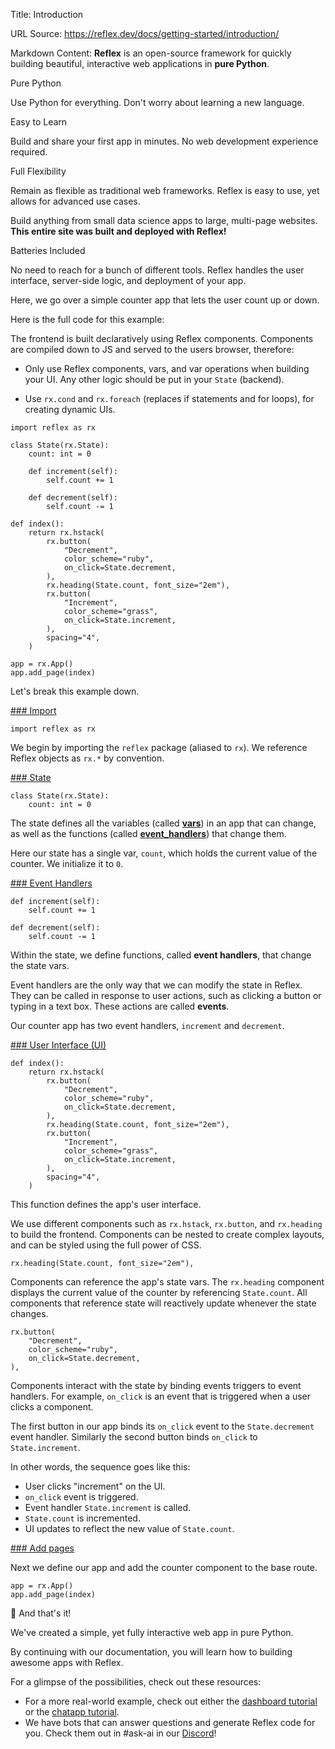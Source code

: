 Title: Introduction

URL Source: https://reflex.dev/docs/getting-started/introduction/

Markdown Content:
**Reflex** is an open-source framework for quickly building beautiful, interactive web applications in **pure Python**.

Pure Python

Use Python for everything. Don't worry about learning a new language.

Easy to Learn

Build and share your first app in minutes. No web development experience required.

Full Flexibility

Remain as flexible as traditional web frameworks. Reflex is easy to use, yet allows for advanced use cases.

Build anything from small data science apps to large, multi-page websites. **This entire site was built and deployed with Reflex!**

Batteries Included

No need to reach for a bunch of different tools. Reflex handles the user interface, server-side logic, and deployment of your app.

Here, we go over a simple counter app that lets the user count up or down.

Here is the full code for this example:

The frontend is built declaratively using Reflex components. Components are compiled down to JS and served to the users browser, therefore:

*   Only use Reflex components, vars, and var operations when building your UI. Any other logic should be put in your `State` (backend).

*   Use `rx.cond` and `rx.foreach` (replaces if statements and for loops), for creating dynamic UIs.

`import reflex as rx`

```
class State(rx.State):
    count: int = 0

    def increment(self):
        self.count += 1

    def decrement(self):
        self.count -= 1
```

```
def index():
    return rx.hstack(
        rx.button(
            "Decrement",
            color_scheme="ruby",
            on_click=State.decrement,
        ),
        rx.heading(State.count, font_size="2em"),
        rx.button(
            "Increment",
            color_scheme="grass",
            on_click=State.increment,
        ),
        spacing="4",
    )
```

```
app = rx.App()
app.add_page(index)
```

Let's break this example down.

[### Import](https://reflex.dev/docs/getting-started/introduction/#import)

```
import reflex as rx
```

We begin by importing the `reflex` package (aliased to `rx`). We reference Reflex objects as `rx.*` by convention.

[### State](https://reflex.dev/docs/getting-started/introduction/#state)

```
class State(rx.State):
    count: int = 0
```

The state defines all the variables (called **[vars](https://reflex.dev/docs/vars/base-vars/)**) in an app that can change, as well as the functions (called **[event_handlers](https://reflex.dev/docs/getting-started/introduction/#event-handlers)**) that change them.

Here our state has a single var, `count`, which holds the current value of the counter. We initialize it to `0`.

[### Event Handlers](https://reflex.dev/docs/getting-started/introduction/#event-handlers)

```
def increment(self):
    self.count += 1

def decrement(self):
    self.count -= 1
```

Within the state, we define functions, called **event handlers**, that change the state vars.

Event handlers are the only way that we can modify the state in Reflex. They can be called in response to user actions, such as clicking a button or typing in a text box. These actions are called **events**.

Our counter app has two event handlers, `increment` and `decrement`.

[### User Interface (UI)](https://reflex.dev/docs/getting-started/introduction/#user-interface-(ui))

```
def index():
    return rx.hstack(
        rx.button(
            "Decrement",
            color_scheme="ruby",
            on_click=State.decrement,
        ),
        rx.heading(State.count, font_size="2em"),
        rx.button(
            "Increment",
            color_scheme="grass",
            on_click=State.increment,
        ),
        spacing="4",
    )
```

This function defines the app's user interface.

We use different components such as `rx.hstack`, `rx.button`, and `rx.heading` to build the frontend. Components can be nested to create complex layouts, and can be styled using the full power of CSS.

```
rx.heading(State.count, font_size="2em"),
```

Components can reference the app's state vars. The `rx.heading` component displays the current value of the counter by referencing `State.count`. All components that reference state will reactively update whenever the state changes.

```
rx.button(
    "Decrement",
    color_scheme="ruby",
    on_click=State.decrement,
),
```

Components interact with the state by binding events triggers to event handlers. For example, `on_click` is an event that is triggered when a user clicks a component.

The first button in our app binds its `on_click` event to the `State.decrement` event handler. Similarly the second button binds `on_click` to `State.increment`.

In other words, the sequence goes like this:

*   User clicks "increment" on the UI.
*   `on_click` event is triggered.
*   Event handler `State.increment` is called.
*   `State.count` is incremented.
*   UI updates to reflect the new value of `State.count`.

[### Add pages](https://reflex.dev/docs/getting-started/introduction/#add-pages)

Next we define our app and add the counter component to the base route.

```
app = rx.App()
app.add_page(index)
```

🎉 And that's it!

We've created a simple, yet fully interactive web app in pure Python.

By continuing with our documentation, you will learn how to building awesome apps with Reflex.

For a glimpse of the possibilities, check out these resources:

*   For a more real-world example, check out either the [dashboard tutorial](https://reflex.dev/docs/getting-started/dashboard-tutorial/) or the [chatapp tutorial](https://reflex.dev/docs/getting-started/chatapp-tutorial/).
*   We have bots that can answer questions and generate Reflex code for you. Check them out in #ask-ai in our [Discord](https://discord.gg/T5WSbC2YtQ)!
